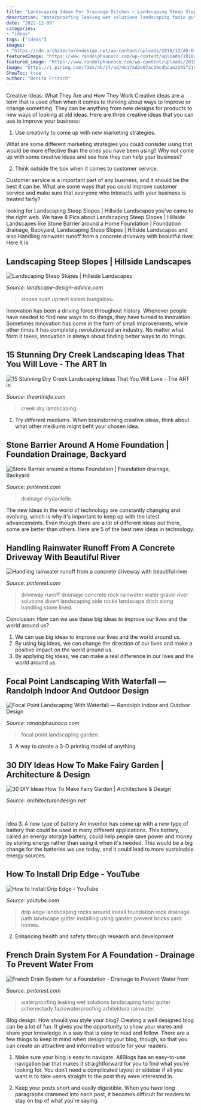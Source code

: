 ```yaml
---
title: "Landscaping Ideas For Drainage Ditches ~ Landscaping Steep Slopes"
description: "Waterproofing leaking wet solutions landscaping fazio gutter schenectady faziowaterproofing arhitektura rainwater"
date: "2022-12-09"
categories:
- "ideas"
tags: ["ideas"]
images:
- "https://cdn.architecturendesign.net/wp-content/uploads/2015/12/AD-DIY-Ideas-How-To-Make-Fairy-Garden-02.jpg"
featuredImage: "https://www.randolphsunoco.com/wp-content/uploads/2018/12/awesome-focal-point-landscaping.jpg"
featured_image: "https://www.randolphsunoco.com/wp-content/uploads/2018/12/awesome-focal-point-landscaping.jpg"
image: "https://i.pinimg.com/736x/4b/17/ad/4b17ad2e07ac39cdbcae2295f219d7fb.jpg"
ShowToc: true
author: "Bonita Fritsch"
---
```



Creative Ideas: What They Are and How They Work
Creative ideas are a term that is used often when it comes to thinking about ways to improve or change something. They can be anything from new designs for products to new ways of looking at old ideas. Here are three creative ideas that you can use to improve your business:
1) Use creativity to come up with new marketing strategies.

What are some different marketing strategies you could consider using that would be more effective than the ones you have been using? Why not come up with some creative ideas and see how they can help your business?

2) Think outside the box when it comes to customer service.

Customer service is a important part of any business, and it should be the best it can be. What are some ways that you could improve customer service and make sure that everyone who interacts with your business is treated fairly?

	

		
looking for Landscaping Steep Slopes | Hillside Landscapes you've came to the right web. We have 8 Pics about Landscaping Steep Slopes | Hillside Landscapes like Stone Barrier around a Home Foundation | Foundation drainage, Backyard, Landscaping Steep Slopes | Hillside Landscapes and also Handling rainwater runoff from a concrete driveway with beautiful river. Here it is:
		
    
## Landscaping Steep Slopes | Hillside Landscapes

<img loading=lazy src="https://www.landscape-design-advice.com/images/perennials_475.jpg" onerror="this.onerror=null;this.src='https://tse2.mm.bing.net/th?id=OIP.BZ6KWJRn111NiSdFafz4XAHaFj&amp;pid=15.1';" alt="Landscaping Steep Slopes | Hillside Landscapes">

_Source: landscape-design-advice.com_

>slopes svah upravit kolem bungalovu. 

	

Innovation has been a driving force throughout history. Whenever people have needed to find new ways to do things, they have turned to innovation. Sometimes innovation has come in the form of small improvements, while other times it has completely revolutionized an industry. No matter what form it takes, innovation is always about finding better ways to do things.

    
## 15 Stunning Dry Creek Landscaping Ideas That You Will Love - The ART In

<img loading=lazy src="http://theartinlife.com/wp-content/uploads/2017/05/Dry-Creek-7-The-ART-In-LIFE-.jpg" onerror="this.onerror=null;this.src='https://tse2.mm.bing.net/th?id=OIP.LHWozmCE-7r39q85SWLzMgHaLH&amp;pid=15.1';" alt="15 Stunning Dry Creek Landscaping Ideas That You Will Love - The ART in">

_Source: theartinlife.com_

>creek dry landscaping. 

	

1. Try different mediums. When brainstorming creative ideas, think about what other mediums might befit your chosen idea.

    
## Stone Barrier Around A Home Foundation | Foundation Drainage, Backyard

<img loading=lazy src="https://i.pinimg.com/736x/4b/17/ad/4b17ad2e07ac39cdbcae2295f219d7fb.jpg" onerror="this.onerror=null;this.src='https://tse1.mm.bing.net/th?id=OIP.83Mi6ryucLoWaBJsnbHj8wHaJ3&amp;pid=15.1';" alt="Stone Barrier around a Home Foundation | Foundation drainage, Backyard">

_Source: pinterest.com_

>drainage diydanielle. 

	

The new ideas in the world of technology are constantly changing and evolving, which is why it's important to keep up with the latest advancements. Even though there are a lot of different ideas out there, some are better than others. Here are 5 of the best new ideas in technology.

    
## Handling Rainwater Runoff From A Concrete Driveway With Beautiful River

<img loading=lazy src="https://i.pinimg.com/736x/4f/d9/a0/4fd9a072e01b7aa26140f1188ef0fa3d--drainage-ideas-drainage-solutions.jpg" onerror="this.onerror=null;this.src='https://tse1.mm.bing.net/th?id=OIP.YULhGtxYqjXbCjtiP-vq8gHaJ3&amp;pid=15.1';" alt="Handling rainwater runoff from a concrete driveway with beautiful river">

_Source: pinterest.com_

>driveway runoff drainage concrete rock rainwater water gravel river solutions divert landscaping side rocks landscape ditch along handling stone lined. 

	

Conclusion: How can we use these big ideas to improve our lives and the world around us?
1. We can use big ideas to improve our lives and the world around us. 
2. By using big ideas, we can change the direction of our lives and make a positive impact on the world around us. 
3. By applying big ideas, we can make a real difference in our lives and the world around us.

    
## Focal Point Landscaping With Waterfall — Randolph Indoor And Outdoor Design

<img loading=lazy src="https://www.randolphsunoco.com/wp-content/uploads/2018/12/awesome-focal-point-landscaping.jpg" onerror="this.onerror=null;this.src='https://tse2.mm.bing.net/th?id=OIP.ygr6LIcMUcJeaPzTkvGW3wHaFj&amp;pid=15.1';" alt="Focal Point Landscaping With Waterfall — Randolph Indoor and Outdoor Design">

_Source: randolphsunoco.com_

>focal point landscaping garden. 

	

3. A way to create a 3-D printing model of anything 

    
## 30 DIY Ideas How To Make Fairy Garden | Architecture &amp; Design

<img loading=lazy src="https://cdn.architecturendesign.net/wp-content/uploads/2015/12/AD-DIY-Ideas-How-To-Make-Fairy-Garden-02.jpg" onerror="this.onerror=null;this.src='https://tse4.mm.bing.net/th?id=OIP.Xi7fbQZXVK3Fj5WQk1S8jgHaLH&amp;pid=15.1';" alt="30 DIY Ideas How To Make Fairy Garden | Architecture &amp; Design">

_Source: architecturendesign.net_

>. 

	

Idea 3: A new type of battery
An inventor has come up with a new type of battery that could be used in many different applications. This battery, called an energy storage battery, could help people save power and money by storing energy rather than using it when it's needed. This would be a big change for the batteries we use today, and it could lead to more sustainable energy sources.

    
## How To Install Drip Edge - YouTube

<img loading=lazy src="https://i.ytimg.com/vi/Bn2iB57jD-4/maxresdefault.jpg" onerror="this.onerror=null;this.src='https://tse3.mm.bing.net/th?id=OIP.TULkwzJ2C8VXTLbiZt50-gHaEK&amp;pid=15.1';" alt="How to Install Drip Edge - YouTube">

_Source: youtube.com_

>drip edge landscaping rocks around install foundation rock drainage path landscape gutter installing using garden prevent bricks yard homes. 

	

2. Enhancing health and safety through research and development 

    
## French Drain System For A Foundation - Drainage To Prevent Water From

<img loading=lazy src="https://i.pinimg.com/736x/36/4c/6e/364c6e0c26e3f980a4fb57deab3be5c5.jpg" onerror="this.onerror=null;this.src='https://tse3.mm.bing.net/th?id=OIP.pcoIjheUV-4ow8E5iIlwRwHaJ3&amp;pid=15.1';" alt="French Drain System for a Foundation - Drainage to Prevent Water from">

_Source: pinterest.com_

>waterproofing leaking wet solutions landscaping fazio gutter schenectady faziowaterproofing arhitektura rainwater. 

	

Blog design: How should you style your blog?
Creating a well designed blog can be a lot of fun. It gives you the opportunity to show your wares and share your knowledge in a way that is easy to read and follow. There are a few things to keep in mind when designing your blog, though, so that you can create an attractive and informative website for your readers.
1. Make sure your blog is easy to navigate. AllBlogs has an easy-to-use navigation bar that makes it straightforward for you to find what you’re looking for. You don’t need a complicated layout or sidebar if all you want is to take users straight to the post they were interested in.

2. Keep your posts short and easily digestible. When you have long paragraphs crammed into each post, it becomes difficult for readers to stay on top of what you’re saying.


